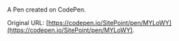 # 

A Pen created on CodePen.

Original URL: [https://codepen.io/SitePoint/pen/MYLoWY](https://codepen.io/SitePoint/pen/MYLoWY).

